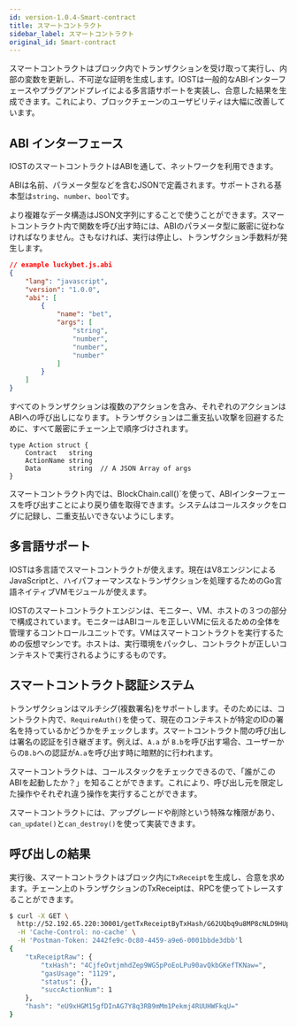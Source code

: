 ```yaml
---
id: version-1.0.4-Smart-contract
title: スマートコントラクト
sidebar_label: スマートコントラクト
original_id: Smart-contract
---
```


スマートコントラクトはブロック内でトランザクションを受け取って実行し、内部の変数を更新し、不可逆な証明を生成します。IOSTは一般的なABIインターフェースやプラグアンドプレイによる多言語サポートを実装し、合意した結果を生成できます。これにより、ブロックチェーンのユーザビリティは大幅に改善しています。

## ABI インターフェース

IOSTのスマートコントラクトはABIを通して、ネットワークを利用できます。

ABIは名前、パラメータ型などを含むJSONで定義されます。サポートされる基本型は`string`、`number`、`bool`です。

より複雑なデータ構造はJSON文字列にすることで使うことができます。スマートコントラクト内で関数を呼び出す時には、ABIのパラメータ型に厳密に従わなければなりません。さもなければ、実行は停止し、トランザクション手数料が発生します。

```json
// example luckybet.js.abi
{
    "lang": "javascript",
    "version": "1.0.0",
    "abi": [
        {
            "name": "bet",
            "args": [
                "string",
                "number",
                "number",
                "number"
            ]
        }
    ]
}
```

すべてのトランザクションは複数のアクションを含み、それぞれのアクションはABIへの呼び出しになります。トランザクションは二重支払い攻撃を回避するために、すべて厳密にチェーン上で順序づけされます。

```golang
type Action struct {
	Contract   string  
	ActionName string
	Data       string  // A JSON Array of args
}
```

スマートコントラクト内では、BlockChain.call()`を使って、ABIインターフェースを呼び出すことにより戻り値を取得できます。システムはコールスタックをログに記録し、二重支払いできないようにします。

## 多言語サポート

IOSTは多言語でスマートコントラクトが使えます。現在はV8エンジンによるJavaScriptと、ハイパフォーマンスなトランザクションを処理するためのGo言語ネイティブVMモジュールが使えます。

IOSTのスマートコントラクトエンジンは、モニター、VM、ホストの３つの部分で構成されています。モニターはABIコールを正しいVMに伝えるための全体を管理するコントロールユニットです。VMはスマートコントラクトを実行するための仮想マシンです。ホストは、実行環境をパックし、コントラクトが正しいコンテキストで実行されるようにするものです。


## スマートコントラクト認証システム

トランザクションはマルチシグ(複数署名)をサポートします。そのためには、コントラクト内で、`RequireAuth()`を使って、現在のコンテキストが特定のIDの署名を持っているかどうかをチェックします。スマートコントラクト間の呼び出しは署名の認証を引き継ぎます。例えば、`A.a` が `B.b`を呼び出す場合、ユーザーからの`B.b`への認証が`A.a`を呼び出す時に暗黙的に行われます。

スマートコントラクトは、コールスタックをチェックできるので、「誰がこのABIを起動したか？」を知ることができます。これにより、呼び出し元を限定した操作やそれぞれ違う操作を実行することができます。

スマートコントラクトには、アップグレードや削除という特殊な権限があり、`can_update()`と`can_destroy()`を使って実装できます。

## 呼び出しの結果

実行後、スマートコントラクトはブロック内に`TxReceipt`を生成し、合意を求めます。チェーン上のトランザクションのTxReceiptは、RPCを使ってトレースすることができます。

```sh
$ curl -X GET \
  http://52.192.65.220:30001/getTxReceiptByTxHash/G62UQbq9u8MP8cNLD9HUpMFtstTvRUAJ4avzKiAJc86f \
  -H 'Cache-Control: no-cache' \
  -H 'Postman-Token: 2442fe9c-0c80-4459-a9e6-0001bbde3dbb'l
{
    "txReceiptRaw": {
        "txHash": "4CjfeOvtjmhdZep9WG5pPoEoLPu90avQkbGKefTKNaw=",
        "gasUsage": "1129",
        "status": {},
        "succActionNum": 1
    },
    "hash": "eU9xHGM15gfDInAG7Y8q3RB9mMm1Pekmj4RUUHWFkqU="
}

```
